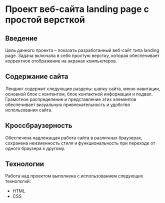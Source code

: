 # Проект веб-сайта landing page с простой версткой

## Введение

Цель данного проекта – показать разработанный веб-сайт типа landing page. Задача включала в себя простую верстку, которая обеспечивает корректное отображение на экранах компьютеров.

## Содержание сайта

Лендинг содержит следующие разделы: шапку сайта, меню навигации, основной блок с контентом, блок контактной информации и подвал. Грамотное распределение и представление этих элементов обеспечивает визуальную привлекательность и удобство использования сайта.

## Кроссбраузерность

Обеспечена надлежащая работа сайта в различных браузерах, сохранена неизменность стиля и функциональность при переходе от одного браузера к другому.

## Технологии

Работа над проектом выполнена с использованием следующих технологий:
- HTML
- CSS
